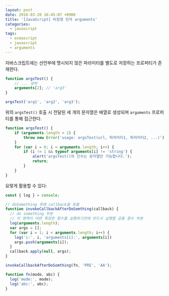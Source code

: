 ```yaml
---
layout: post
date: 2018-03-20 16:45:07 +0900
title: '[JavaScript] 비정형 인자 arguments'
categories:
  - javascript
tags:
  - ecmascript
  - javascript
  - arguments
---
```


자바스크립트에는 선언부에 명시되지 않은 파라미터를 별도로 저장하는 프로퍼티가 존재한다.

```js
function argsTest() {
    // ... 생략
    arguments[2]; // 'arg3'
}

argsTest('arg1', 'arg2', 'arg3');
```

위의 `argsTest()` 호출 시 전달된 세 개의 문자열은 배열로 생성되며 `arguments` 프로퍼티를 통해 접근한다.

```js
function argsTest() {
    if (arguments.length < 1) {
        throw new Error('usage: argsTest(url, 파라미터1, 파라미터2, ...)');
    }
    for (var i = 0; i < arguments.length; i++) {
        if (i != 1 && typeof arguments[i] != 'string') {
            alert('argsTest()의 인수는 문자열만 가능합니다.');
            return;
        }
    }
}
```

요렇게 활용할 수 있다:

```js
const { log } = console;

// doSomething 후에 callback을 호출
function invokeCallbackAfterDoSomthing(callback) {
  // do something 부분
  // 이 영역이 어떤 특정한 함수를 실행하기전에 반드시 실행할 공통 함수 부분
  log(arguments.length);
  var args = [];
  for (var i = 1; i < arguments.length; i++) {
    log('i:', i, 'arguments[i]:', arguments[i])
    args.push(arguments[i]);
  }
  callback.apply(null, args);
}

invokeCallbackAfterDoSomthing(fn, 'PRE', 'AA');

function fn(mode, abc) {
  log('mode:', mode);
  log('abc:', abc);
}
```
